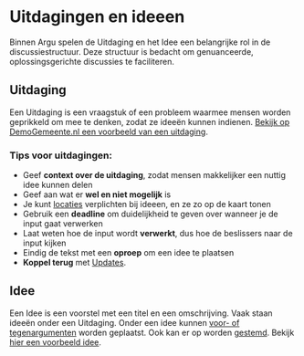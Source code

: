 # Uitdagingen en ideeen

Binnen Argu spelen de Uitdaging en het Idee een belangrijke rol in de discussiestructuur. Deze structuur is bedacht om genuanceerde, oplossingsgerichte discussies te faciliteren.

## Uitdaging

Een Uitdaging is een vraagstuk of een probleem waarmee mensen worden geprikkeld om mee te denken, zodat ze ideeën kunnen indienen. [Bekijk op DemoGemeente.nl een voorbeeld van een uitdaging](https://demogemeente.nl/q/649).

### Tips voor uitdagingen:

- Geef **context over de uitdaging**, zodat mensen makkelijker een nuttig idee kunnen delen
- Geef aan wat er **wel en niet mogelijk** is
- Je kunt [locaties](https://argu.co/argu/t/10538) verplichten bij ideeen, en ze zo op de kaart tonen
- Gebruik een **deadline** om duidelijkheid te geven over wanneer je de input gaat verwerken
- Laat weten hoe de input wordt **verwerkt**, dus hoe de beslissers naar de input kijken
- Eindig de tekst met een **oproep** om een idee te plaatsen
- **Koppel terug** met [Updates](https://argu.co/argu/t/10537).

## Idee

Een Idee is een voorstel met een titel en een omschrijving. Vaak staan ideeën onder een Uitdaging. Onder een idee kunnen [voor- of tegenargumenten](https://argu.co/argu/t/10888) worden geplaatst. Ook kan er op worden [gestemd](https://argu.co/argu/t/10887). Bekijk [hier een voorbeeld idee](https://demogemeente.nl/m/4).
